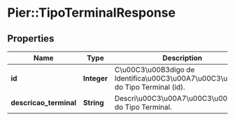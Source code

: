 # Pier::TipoTerminalResponse

## Properties
Name | Type | Description | Notes
------------ | ------------- | ------------- | -------------
**id** | **Integer** | C\u00C3\u00B3digo de Identifica\u00C3\u00A7\u00C3\u00A3o do Tipo Terminal (id). | [optional] 
**descricao_terminal** | **String** | Descri\u00C3\u00A7\u00C3\u00A3o do Tipo Terminal. | [optional] 


